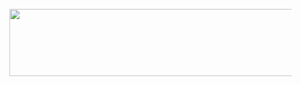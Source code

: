 <p align="center">
 <img src="https://render.gitanimals.org/lines/meltapplee?pet-id=616490912980776872" width="1000" height="120"/>
</p>
